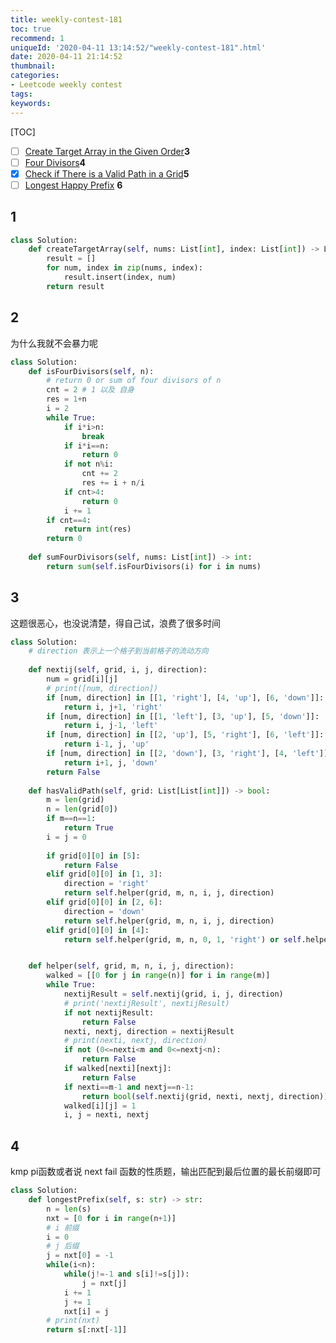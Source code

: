 ```yaml
---
title: weekly-contest-181
toc: true
recommend: 1
uniqueId: '2020-04-11 13:14:52/"weekly-contest-181".html'
date: 2020-04-11 21:14:52
thumbnail:
categories:
- Leetcode weekly contest
tags:
keywords:
---
```


[TOC]

- [ ] [Create Target Array in the Given Order](https://leetcode.com/contest/weekly-contest-181/problems/create-target-array-in-the-given-order)**3**
- [ ] [Four Divisors](https://leetcode.com/contest/weekly-contest-181/problems/four-divisors)**4**
- [x] [Check if There is a Valid Path in a Grid](https://leetcode.com/contest/weekly-contest-181/problems/check-if-there-is-a-valid-path-in-a-grid)**5**
- [ ] [Longest Happy Prefix](https://leetcode.com/contest/weekly-contest-181/problems/longest-happy-prefix) **6**

<!--more-->

## 1

```python
class Solution:
    def createTargetArray(self, nums: List[int], index: List[int]) -> List[int]:
        result = []
        for num, index in zip(nums, index):
            result.insert(index, num)
        return result
```

## 2

为什么我就不会暴力呢

```python
class Solution:
    def isFourDivisors(self, n):
        # return 0 or sum of four divisors of n
        cnt = 2 # 1 以及 自身
        res = 1+n
        i = 2
        while True:
            if i*i>n:
                break
            if i*i==n:
                return 0
            if not n%i:
                cnt += 2
                res += i + n/i
            if cnt>4:
                return 0
            i += 1
        if cnt==4:
            return int(res)
        return 0
            
    def sumFourDivisors(self, nums: List[int]) -> int:
        return sum(self.isFourDivisors(i) for i in nums)
```

## 3

这题很恶心，也没说清楚，得自己试，浪费了很多时间

```python
class Solution:
    # direction 表示上一个格子到当前格子的流动方向
    
    def nextij(self, grid, i, j, direction):
        num = grid[i][j]
        # print([num, direction])
        if [num, direction] in [[1, 'right'], [4, 'up'], [6, 'down']]:
            return i, j+1, 'right'
        if [num, direction] in [[1, 'left'], [3, 'up'], [5, 'down']]:
            return i, j-1, 'left'
        if [num, direction] in [[2, 'up'], [5, 'right'], [6, 'left']]:
            return i-1, j, 'up'
        if [num, direction] in [[2, 'down'], [3, 'right'], [4, 'left']]:
            return i+1, j, 'down'
        return False
        
    def hasValidPath(self, grid: List[List[int]]) -> bool:
        m = len(grid)
        n = len(grid[0])
        if m==n==1:
            return True
        i = j = 0
        
        if grid[0][0] in [5]:
            return False
        elif grid[0][0] in [1, 3]:
            direction = 'right'
            return self.helper(grid, m, n, i, j, direction)
        elif grid[0][0] in [2, 6]:
            direction = 'down'
            return self.helper(grid, m, n, i, j, direction)
        elif grid[0][0] in [4]:
            return self.helper(grid, m, n, 0, 1, 'right') or self.helper(grid, m, n, 1, 0, 'down')


    def helper(self, grid, m, n, i, j, direction):
        walked = [[0 for j in range(n)] for i in range(m)]
        while True:
            nextijResult = self.nextij(grid, i, j, direction)
            # print('nextijResult', nextijResult)
            if not nextijResult:
                return False
            nexti, nextj, direction = nextijResult
            # print(nexti, nextj, direction)
            if not (0<=nexti<m and 0<=nextj<n):
                return False
            if walked[nexti][nextj]:
                return False
            if nexti==m-1 and nextj==n-1:
                return bool(self.nextij(grid, nexti, nextj, direction))
            walked[i][j] = 1
            i, j = nexti, nextj
```

## 4

kmp pi函数或者说 next fail 函数的性质题，输出匹配到最后位置的最长前缀即可

```python
class Solution:
    def longestPrefix(self, s: str) -> str:
        n = len(s)
        nxt = [0 for i in range(n+1)]
        # i 前缀
        i = 0
        # j 后缀
        j = nxt[0] = -1
        while(i<n):
            while(j!=-1 and s[i]!=s[j]):
                j = nxt[j]
            i += 1
            j += 1
            nxt[i] = j
        # print(nxt)
        return s[:nxt[-1]]
```


